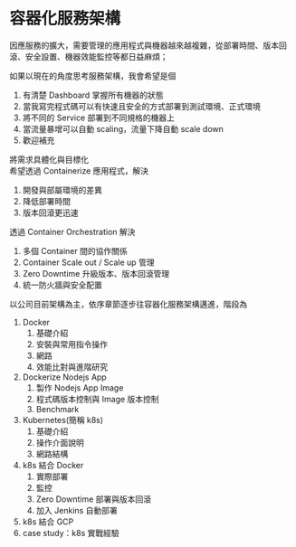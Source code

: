 # 容器化服務架構

因應服務的擴大，需要管理的應用程式與機器越來越複雜，從部署時間、版本回滾、安全設置、機器效能監控等都日益麻煩；

如果以現在的角度思考服務架構，我會希望是個

1. 有清楚 Dashboard 掌握所有機器的狀態
2. 當我寫完程式碼可以有快速且安全的方式部署到測試環境、正式環境
3. 將不同的 Service 部署到不同規格的機器上
4. 當流量暴增可以自動 scaling，流量下降自動 scale down
5. 歡迎補充

將需求具體化與目標化  
希望透過 Containerize 應用程式，解決

1. 開發與部屬環境的差異
2. 降低部署時間
3. 版本回滾更迅速

透過 Container Orchestration 解決

1. 多個 Container 間的協作關係
2. Container Scale out / Scale up 管理
3. Zero Downtime 升級版本、版本回滾管理
4. 統一防火牆與安全配置

以公司目前架構為主，依序章節逐步往容器化服務架構邁進，階段為

1. Docker 
   1. 基礎介紹
   2. 安裝與常用指令操作
   3. 網路
   4. 效能比對與進階研究
2. Dockerize Nodejs App
   1. 製作 Nodejs App Image
   2. 程式碼版本控制與 Image 版本控制
   3. Benchmark
3. Kubernetes\(簡稱 k8s\)
   1. 基礎介紹
   2. 操作介面說明
   3. 網路結構
4. k8s 結合 Docker
   1. 實際部署
   2. 監控
   3. Zero Downtime 部署與版本回滾
   4. 加入 Jenkins 自動部署
5. k8s 結合 GCP
6. case study：k8s 實戰經驗



